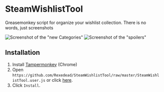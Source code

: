 # SteamWishlistTool
Greasemonkey script for organize your wishlist collection.
There is no words, just screenshots

![Screenshot of the "new Categories"](http://i.imgur.com/zKJWfno.png)
![Screenshot of the "spoilers"](http://i.imgur.com/DkGn2hW.png)

## Installation
1. Install [Tampermonkey](https://chrome.google.com/webstore/detail/tampermonkey/dhdgffkkebhmkfjojejmpbldmpobfkfo) (Chrome)
2. Open `https://github.com/Rexedead/SteamWishlistTool/raw/master/SteamWishlistTool.user.js` or click [here](https://github.com/Rexedead/SteamWishlistTool/raw/master/SteamWishlistTool.user.js).
3. Click `Install`.  
